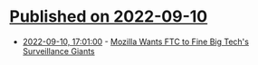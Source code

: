 # [Published on 2022-09-10](index.md)

* [2022-09-10, 17:01:00](https://soylentnews.org/article.pl?sid=22/09/09/162253&from=rss) - [Mozilla Wants FTC to Fine Big Tech's Surveillance Giants](https://soylentnews.org/article.pl?sid=22/09/09/162253&from=rss)
